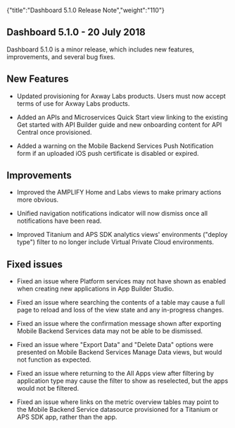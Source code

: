 {"title":"Dashboard 5.1.0 Release Note","weight":"110"} 

## Dashboard 5.1.0 - 20 July 2018

Dashboard 5.1.0 is a minor release, which includes new features, improvements, and several bug fixes.

## New Features

*   Updated provisioning for Axway Labs products. Users must now accept terms of use for Axway Labs products.
    
*   Added an APIs and Microservices Quick Start view linking to the existing Get started with API Builder guide and new onboarding content for API Central once provisioned.
    
*   Added a warning on the Mobile Backend Services Push Notification form if an uploaded iOS push certificate is disabled or expired.
    

## Improvements

*   Improved the AMPLIFY Home and Labs views to make primary actions more obvious.
    
*   Unified navigation notifications indicator will now dismiss once all notifications have been read.
    
*   Improved Titanium and APS SDK analytics views' environments ("deploy type") filter to no longer include Virtual Private Cloud environments.
    

## Fixed issues

*   Fixed an issue where Platform services may not have shown as enabled when creating new applications in App Builder Studio.
    
*   Fixed an issue where searching the contents of a table may cause a full page to reload and loss of the view state and any in-progress changes.
    
*   Fixed an issue where the confirmation message shown after exporting Mobile Backend Services data may not be able to be dismissed.
    
*   Fixed an issue where "Export Data" and "Delete Data" options were presented on Mobile Backend Services Manage Data views, but would not function as expected.
    
*   Fixed an issue where returning to the All Apps view after filtering by application type may cause the filter to show as reselected, but the apps would not be filtered.
    
*   Fixed an issue where links on the metric overview tables may point to the Mobile Backend Service datasource provisioned for a Titanium or APS SDK app, rather than the app.